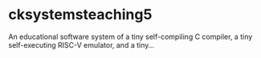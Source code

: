 # cksystemsteaching5
An educational software system of a tiny self-compiling C compiler, a tiny self-executing RISC-V emulator, and a tiny…
